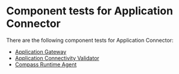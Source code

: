 # Component tests for Application Connector

There are the following component tests for Application Connector:
- [Application Gateway](docs/application-gateway-tests.md)
- [Application Connectivity Validator](docs/application-connectivity-validator-tests.md)
- [Compass Runtime Agent](docs/compass-runtime-agent-tests.md)
